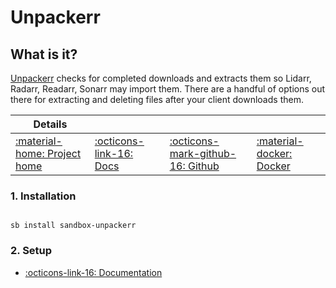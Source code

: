 # Unpackerr

## What is it?

[Unpackerr](https://github.com/davidnewhall/unpackerr) checks for completed downloads and extracts them so Lidarr, Radarr, Readarr, Sonarr may import them. There are a handful of options out there for extracting and deleting files after your client downloads them.

| Details     |             |             |             |
|-------------|-------------|-------------|-------------|
| [:material-home: Project home ](https://github.com/davidnewhall/unpackerr) | [:octicons-link-16: Docs](https://github.com/davidnewhall/unpackerr/wiki) | [:octicons-mark-github-16: Github](https://github.com/davidnewhall/unpackerr/) | [:material-docker: Docker ](https://hub.docker.com/r/hotio/unpackerr)|

### 1. Installation

``` shell

sb install sandbox-unpackerr

```

### 2. Setup

- [:octicons-link-16: Documentation](https://github.com/davidnewhall/unpackerr)
